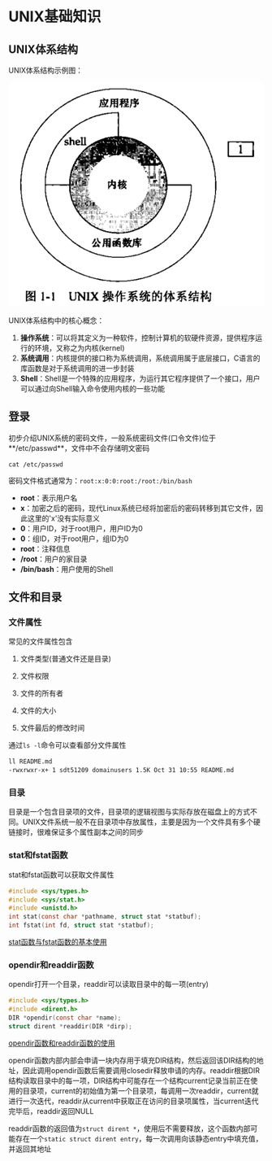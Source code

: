 # UNIX基础知识

## UNIX体系结构

UNIX体系结构示例图：

![UNIX体系结构示例图](./png/UNIX体系结构示例图.png)

UNIX体系结构中的核心概念：

1. **操作系统**：可以将其定义为一种软件，控制计算机的软硬件资源，提供程序运行的环境，又称之为内核(kernel)
2. **系统调用**：内核提供的接口称为系统调用，系统调用属于底层接口，C语言的库函数是对于系统调用的进一步封装
3. **Shell**：Shell是一个特殊的应用程序，为运行其它程序提供了一个接口，用户可以通过向Shell输入命令使用内核的一些功能

## 登录

初步介绍UNIX系统的密码文件，一般系统密码文件(口令文件)位于**/etc/passwd**，文件中不会存储明文密码

```shell
cat /etc/passwd
```

密码文件格式通常为：`root:x:0:0:root:/root:/bin/bash`

- **root**：表示用户名
- **x**：加密之后的密码，现代Linux系统已经将加密后的密码转移到其它文件，因此这里的'x'没有实际意义
- **0**：用户ID，对于root用户，用户ID为0
- **0**：组ID，对于root用户，组ID为0
- **root**：注释信息
- **/root**：用户的家目录
- **/bin/bash**：用户使用的Shell

## 文件和目录

### 文件属性

常见的文件属性包含

1. 文件类型(普通文件还是目录)

2. 文件权限

3. 文件的所有者

4. 文件的大小

5. 文件最后的修改时间

通过`ls -l`命令可以查看部分文件属性

```sh
ll README.md                                                                              
-rwxrwxr-x+ 1 sdt51209 domainusers 1.5K Oct 31 10:55 README.md
```

### 目录

目录是一个包含目录项的文件，目录项的逻辑视图与实际存放在磁盘上的方式不同。UNIX文件系统一般不在目录项中存放属性，主要是因为一个文件具有多个硬链接时，很难保证多个属性副本之间的同步

### stat和fstat函数

stat和fstat函数可以获取文件属性

```c
#include <sys/types.h>
#include <sys/stat.h>
#include <unistd.h>
int stat(const char *pathname, struct stat *statbuf);
int fstat(int fd, struct stat *statbuf);
```

[stat函数与fstat函数的基本使用](./src/stat_fstat.c)

### opendir和readdir函数

opendir打开一个目录，readdir可以读取目录中的每一项(entry)

```c
#include <sys/types.h>
#include <dirent.h>
DIR *opendir(const char *name);
struct dirent *readdir(DIR *dirp);
```

[opendir函数和readdir函数的使用](./src/opendir_readdir.c)

opendir函数内部内部会申请一块内存用于填充DIR结构，然后返回该DIR结构的地址，因此调用opendir函数后需要调用closedir释放申请的内存。readdir根据DIR结构读取目录中的每一项，DIR结构中可能存在一个结构current记录当前正在使用的目录项，current的初始值为第一个目录项，每调用一次readdir，current就进行一次迭代，readdir从current中获取正在访问的目录项属性，当current迭代完毕后，readdir返回NULL

readdir函数的返回值为`struct dirent *`，使用后不需要释放，这个函数内部可能存在一个`static struct dirent entry`，每一次调用向该静态entry中填充值，并返回其地址